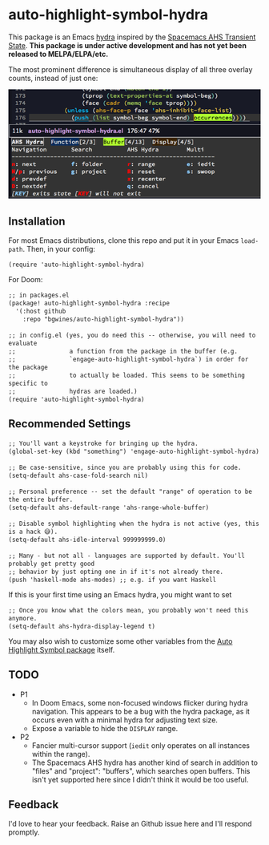 # auto-highlight-symbol-hydra

This package is an Emacs [hydra](https://github.com/abo-abo/hydra) inspired by the [Spacemacs AHS Transient State](https://develop.spacemacs.org/doc/DOCUMENTATION.html#highlight-current-symbol). **This package is under active development and has not yet been released to MELPA/ELPA/etc.**

The most prominent difference is simultaneous display of all three overlay counts, instead of just one:

![overlays](https://github.com/bgwines/auto-highlight-symbol-hydra/blob/master/simultaneous-overlays.png)

## Installation

For most Emacs distributions, clone this repo and put it in your Emacs `load-path`. Then, in your config:

```elisp
(require 'auto-highlight-symbol-hydra)
```

For Doom:

```elisp
;; in packages.el
(package! auto-highlight-symbol-hydra :recipe
  '(:host github
    :repo "bgwines/auto-highlight-symbol-hydra"))

;; in config.el (yes, you do need this -- otherwise, you will need to evaluate
;;               a function from the package in the buffer (e.g.
;;               `engage-auto-highlight-symbol-hydra`) in order for the package
;;               to actually be loaded. This seems to be something specific to
;;               hydras are loaded.)
(require 'auto-highlight-symbol-hydra)
```

## Recommended Settings

```elisp
;; You'll want a keystroke for bringing up the hydra.
(global-set-key (kbd "something") 'engage-auto-highlight-symbol-hydra)

;; Be case-sensitive, since you are probably using this for code.
(setq-default ahs-case-fold-search nil)

;; Personal preference -- set the default "range" of operation to be the entire buffer.
(setq-default ahs-default-range 'ahs-range-whole-buffer)

;; Disable symbol highlighting when the hydra is not active (yes, this is a hack 😅).
(setq-default ahs-idle-interval 999999999.0)

;; Many - but not all - languages are supported by default. You'll probably get pretty good
;; behavior by just opting one in if it's not already there.
(push 'haskell-mode ahs-modes) ;; e.g. if you want Haskell
```

If this is your first time using an Emacs hydra, you might want to set

```elisp
;; Once you know what the colors mean, you probably won't need this anymore.
(setq-default ahs-hydra-display-legend t)
```

You may also wish to customize some other variables from the [Auto Highlight Symbol package](https://github.com/mhayashi1120/auto-highlight-symbol-mode) itself.

## TODO

* P1
    * In Doom Emacs, some non-focused windows flicker during hydra navigation.
      This appears to be a bug with the hydra package, as it occurs even with
      a minimal hydra for adjusting text size.
    * Expose a variable to hide the `DISPLAY` range.
* P2
    * Fancier multi-cursor support (`iedit` only operates on all instances within
      the range).
    * The Spacemacs AHS hydra has another kind of search in addition to "files"
      and "project": "buffers", which searches open buffers. This isn't yet
      supported here since I didn't think it would be too useful.

## Feedback

I'd love to hear your feedback. Raise an Github issue here and I'll respond promptly.
